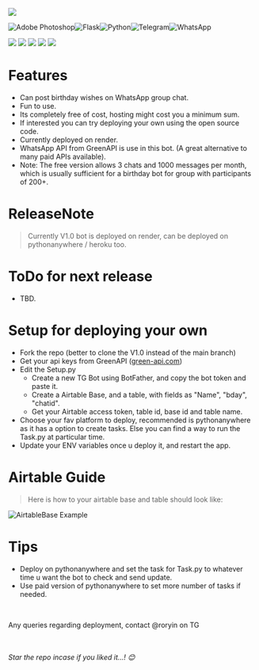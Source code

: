 ![](https://telegra.ph/file/b1f62ac15f2b9eca174ba.png)

 ![Adobe Photoshop](https://img.shields.io/badge/adobe%20photoshop-%2331A8FF.svg?style=for-the-badge&logo=adobe%20photoshop&logoColor=white)![Flask](https://img.shields.io/badge/flask-%23000.svg?style=for-the-badge&logo=flask&logoColor=white)![Python](https://img.shields.io/badge/python-3670A0?style=for-the-badge&logo=python&logoColor=ffdd54)![Telegram](https://img.shields.io/badge/Telegram-2CA5E0?style=for-the-badge&logo=telegram&logoColor=white)![WhatsApp](https://img.shields.io/badge/WhatsApp-25D366?style=for-the-badge&logo=whatsapp&logoColor=white)

![](https://img.shields.io/github/stars/RorYin/RorYin-s-Whatsapp-Bday-Bot.svg) ![](https://img.shields.io/github/forks/RorYin/RorYin-s-Whatsapp-Bday-Bot.svg) ![](https://img.shields.io/github/tags/RorYin/RorYin-s-Whatsapp-Bday-Bot.svg) ![](https://img.shields.io/github/release/RorYin/RorYin-s-Whatsapp-Bday-Bot.svg) ![](https://img.shields.io/github/issues/RorYin/RorYin-s-Whatsapp-Bday-Bot.svg) 





# Features
+ Can post birthday wishes on WhatsApp group chat.
+ Fun to use.
+ Its completely free of cost, hosting might cost you a minimum sum.
+ If interested you can try deploying your own using the open source code.
+ Currently deployed on render.
+ WhatsApp API from GreenAPI is use in this bot. (A great alternative to many paid APIs available).
+ Note: The free version allows 3 chats and 1000 messages per month, which is usually sufficient for a birthday bot for group with participants of 200+.

# ReleaseNote

> Currently V1.0 bot is deployed on render, can be deployed on pythonanywhere / heroku too.


# ToDo for next release
+ TBD.



# Setup for deploying your own

+ Fork the repo (better to clone the V1.0 instead of the main branch)
+ Get your api keys from GreenAPI ([green-api.com](https://green-api.com/))
+ Edit the Setup.py
	+ Create a new TG Bot using BotFather, and copy the bot token and paste it.
	+ Create a Airtable Base, and a table, with fields as "Name", "bday", "chatid".
	+ Get your Airtable access token, table id, base id and table name.
+ Choose your fav platform to deploy, recommended is pythonanywhere as it has a option to create tasks. Else you can find a way to run the Task.py at particular time.
+ Update your ENV variables once u deploy it, and restart the app.

# Airtable Guide

> Here is how to your airtable base and table should look like:
> 
![AirtableBase Example](https://telegra.ph/file/df894d1f2ec224c1f83e0.png)

# Tips

+ Deploy on pythonanywhere and set the task for Task.py to whatever time u want the bot to check and send update.
+ Use paid version of pythonanywhere to set more number of tasks if needed.


<br>

Any queries regarding deployment, contact @roryin on TG

<br><br>
_Star the repo incase if you liked it...! 😊_
